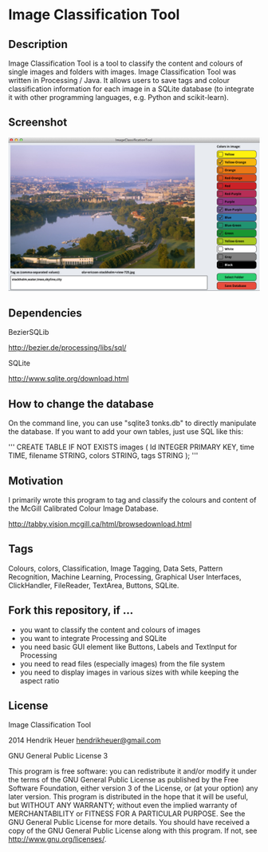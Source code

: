 Image Classification Tool
==============

Description
--------------

Image Classification Tool is a tool to classify the content and colours of single images and folders with images. Image Classification Tool was written in Processing / Java. It allows users to save tags and colour classification information for each image in a SQLite database (to integrate it with other programming languages, e.g. Python and scikit-learn).

Screenshot
--------------

![Screenshot of Image Classification Tool](ImageClassificationTool/data/screenshot.jpg "Screenshot of Image Classification Tool")

Dependencies
--------------

BezierSQLib

http://bezier.de/processing/libs/sql/

SQLite

http://www.sqlite.org/download.html

How to change the database
--------------

On the command line, you can use "sqlite3 tonks.db" to directly manipulate the database. If you want to add your own tables, just use SQL like this:

'''
CREATE TABLE IF NOT EXISTS images ( Id INTEGER PRIMARY KEY, time TIME, filename STRING, colors STRING, tags STRING );
'''

Motivation
--------------

I primarily wrote this program to tag and classify the colours and content of the McGill Calibrated Colour Image Database. 

http://tabby.vision.mcgill.ca/html/browsedownload.html

Tags
--------------
Colours, colors, Classification, Image Tagging, Data Sets, Pattern Recognition, Machine Learning, Processing, Graphical User Interfaces, ClickHandler, FileReader, TextArea, Buttons, SQLite.

Fork this repository, if ...
--------------

- you want to classify the content and colours of images
- you want to integrate Processing and SQLite
- you need basic GUI element like Buttons, Labels and TextInput for Processing
- you need to read files (especially images) from the file system
- you need to display images in various sizes with while keeping the aspect ratio

License
--------------

Image Classification Tool

2014 Hendrik Heuer <hendrikheuer@gmail.com>

GNU General Public License 3

This program is free software: you can redistribute it and/or modify it under the terms of the GNU General Public License as published by the Free Software Foundation, either version 3 of the License, or (at your option) any later version. This program is distributed in the hope that it will be useful, but WITHOUT ANY WARRANTY; without even the implied warranty of MERCHANTABILITY or FITNESS FOR A PARTICULAR PURPOSE.  See the GNU General Public License for more details. You should have received a copy of the GNU General Public License along with this program. If not, see <http://www.gnu.org/licenses/>.

